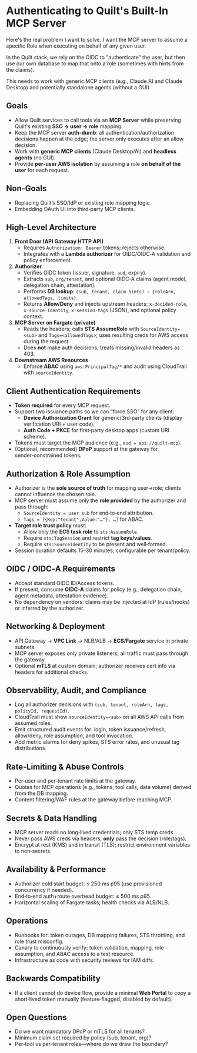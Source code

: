 # Authenticating to Quilt's Built-In MCP Server

Here's the real problem I want to solve.  I want the MCP server to assume a specific Role when executing on behalf of any given user.

In the Quilt stack, we rely on the OIDC to "authenticate" the user, but then use our own database to map that onto a role (sometimes with hints from the claims).

This needs to work with generic MCP clients (e.g., Claude.AI and Claude Desktop) and potentially standalone agents (without a GUI).

## Goals

- Allow Quilt services to call tools via an **MCP Server** while preserving Quilt's existing **SSO → user → role** mapping.
- Keep the MCP server **auth‑dumb**: all authentication/authorization decisions happen at the edge; the server only executes after an allow decision.
- Work with **generic MCP clients** (Claude Desktop/AI) and **headless agents** (no GUI).
- Provide **per‑user AWS isolation** by assuming a role **on behalf of the user** for each request.

## Non‑Goals

- Replacing Quilt’s SSO/IdP or existing role mapping logic.
- Embedding OAuth UI into third‑party MCP clients.

## High‑Level Architecture

1. **Front Door (API Gateway HTTP API)**
   - Requires `Authorization: Bearer` tokens; rejects otherwise.
   - Integrates with a **Lambda authorizer** for OIDC/OIDC‑A validation and policy enforcement.
2. **Authorizer**
   - Verifies OIDC token (issuer, signature, `aud`, expiry).
   - Extracts `sub`, `org/tenant`, and optional OIDC‑A claims (agent model, delegation chain, attestation).
   - Performs **DB lookup**: `(sub, tenant, claim hints) → {roleArn, allowedTags, limits}`.
   - Returns **Allow/Deny** and injects upstream headers: `x-decided-role`, `x-source-identity`, `x-session-tags` (JSON), and optional policy context.
3. **MCP Server on Fargate (private)**
   - Reads the headers; calls **STS AssumeRole** with `SourceIdentity=<sub>` and `Tags=<allowedTags>`; uses resulting creds for AWS access during the request.
   - Does **not** make auth decisions; treats missing/invalid headers as 403.
4. **Downstream AWS Resources**
   - Enforce **ABAC** using `aws:PrincipalTag/*` and audit using CloudTrail with `sourceIdentity`.

## Client Authentication Requirements

- **Token required** for every MCP request.
- Support two issuance paths so we can “force SSO” for any client:
  - **Device Authorization Grant** for generic/3rd‑party clients (display verification URI + user code).
  - **Auth Code + PKCE** for first‑party desktop apps (custom URI scheme).
- Tokens must target the MCP audience (e.g., `aud = api://quilt-mcp`).
- (Optional, recommended) **DPoP** support at the gateway for sender‑constrained tokens.

## Authorization & Role Assumption

- Authorizer is the **sole source of truth** for mapping user→role; clients cannot influence the chosen role.
- MCP server must assume only the **role provided** by the authorizer and pass through:
  - `SourceIdentity = user_sub` for end‑to‑end attribution.
  - `Tags = [{Key:"tenant",Value:"…"}, …]` for ABAC.
- **Target role trust policy** must:
  - Allow only the **ECS task role** to `sts:AssumeRole`.
  - Require `sts:TagSession` and restrict **tag keys/values**.
  - Require `sts:SourceIdentity` to be present and well‑formed.
- Session duration defaults 15–30 minutes; configurable per tenant/policy.

## OIDC / OIDC‑A Requirements

- Accept standard OIDC ID/Access tokens.
- If present, consume **OIDC‑A** claims for policy (e.g., delegation chain, agent metadata, attestation evidence).
- No dependency on vendors: claims may be injected at IdP (rules/hooks) or inferred by the authorizer.

## Networking & Deployment

- API Gateway → **VPC Link** → NLB/ALB → **ECS/Fargate** service in private subnets.
- MCP server exposes only private listeners; all traffic must pass through the gateway.
- Optional **mTLS** at custom domain; authorizer receives cert info via headers for additional checks.

## Observability, Audit, and Compliance

- Log all authorizer decisions with `(sub, tenant, roleArn, tags, policyId, requestId)`.
- CloudTrail must show `sourceIdentity=<sub>` on all AWS API calls from assumed roles.
- Emit structured audit events for: login, token issuance/refresh, allow/deny, role assumption, and tool invocation.
- Add metric alarms for deny spikes, STS error rates, and unusual tag distributions.

## Rate‑Limiting & Abuse Controls

- Per‑user and per‑tenant rate limits at the gateway.
- Quotas for MCP operations (e.g., tokens, tool calls, data volume) derived from the DB mapping.
- Content filtering/WAF rules at the gateway before reaching MCP.

## Secrets & Data Handling

- MCP server reads no long‑lived credentials; only STS temp creds.
- Never pass AWS creds via headers; **only** pass the decision (role/tags).
- Encrypt at rest (KMS) and in transit (TLS); restrict environment variables to non‑secrets.

## Availability & Performance

- Authorizer cold start budget: ≤ 250 ms p95 (use provisioned concurrency if needed).
- End‑to‑end auth+route overhead budget: ≤ 500 ms p95.
- Horizontal scaling of Fargate tasks; health checks via ALB/NLB.

## Operations

- Runbooks for: token outages, DB mapping failures, STS throttling, and role trust misconfig.
- Canary to continuously verify: token validation, mapping, role assumption, and ABAC access to a test resource.
- Infrastructure as code with security reviews for IAM diffs.

## Backwards Compatibility

- If a client cannot do device flow, provide a minimal **Web Portal** to copy a short‑lived token manually (feature‑flagged, disabled by default).

## Open Questions

- Do we want mandatory DPoP or mTLS for all tenants?
- Minimum claim set required by policy (sub, tenant, org)?
- Per‑tool vs per‑tenant roles—where do we draw the boundary?
